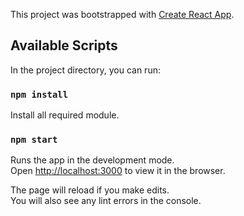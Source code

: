 This project was bootstrapped with [Create React App](https://github.com/facebook/create-react-app).

## Available Scripts

In the project directory, you can run:

### `npm install`

Install all required module.

### `npm start`

Runs the app in the development mode.<br>
Open [http://localhost:3000](http://localhost:3000) to view it in the browser.

The page will reload if you make edits.<br>
You will also see any lint errors in the console.


